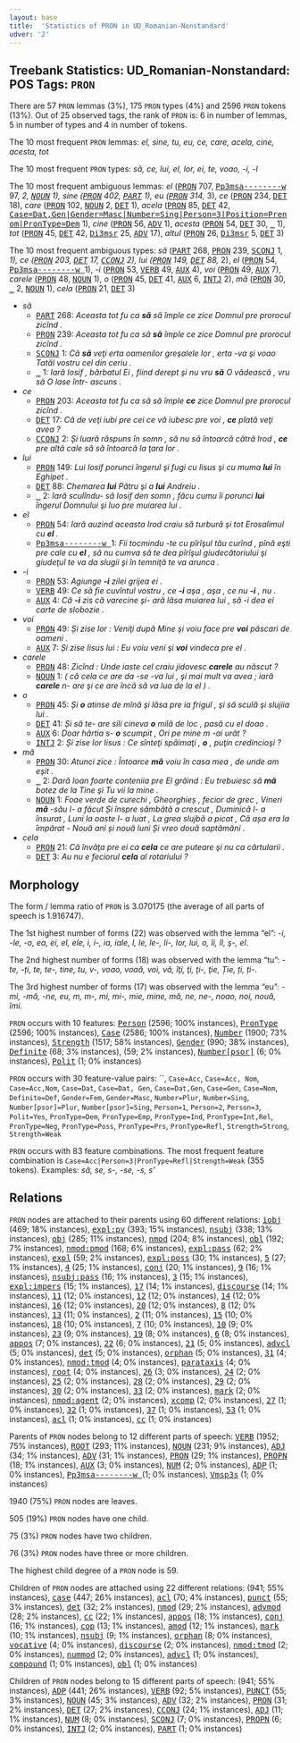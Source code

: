 ```yaml
---
layout: base
title:  'Statistics of PRON in UD_Romanian-Nonstandard'
udver: '2'
---
```


## Treebank Statistics: UD_Romanian-Nonstandard: POS Tags: `PRON`

There are 57 `PRON` lemmas (3%), 175 `PRON` types (4%) and 2596 `PRON` tokens (13%).
Out of 25 observed tags, the rank of `PRON` is: 6 in number of lemmas, 5 in number of types and 4 in number of tokens.

The 10 most frequent `PRON` lemmas: <em>el, sine, tu, eu, ce, care, acela, cine, acesta, tot</em>

The 10 most frequent `PRON` types:  <em>să, ce, lui, el, lor, ei, te, voao, -i, -l</em>

The 10 most frequent ambiguous lemmas: <em>el</em> (<tt><a href="ro_nonstandard-feat-PRON.html">PRON</a></tt> 707, <tt><a href="ro_nonstandard-pos-Pp3msa--------w .html">Pp3msa--------w </a></tt> 97, <tt><a href="ro_nonstandard-dep-_.html">_</a></tt> 2, <tt><a href="ro_nonstandard-pos-NOUN.html">NOUN</a></tt> 1), <em>sine</em> (<tt><a href="ro_nonstandard-feat-PRON.html">PRON</a></tt> 402, <tt><a href="ro_nonstandard-pos-PART.html">PART</a></tt> 1), <em>eu</em> (<tt><a href="ro_nonstandard-feat-PRON.html">PRON</a></tt> 314, <tt><a href="ro_nonstandard-dep-_.html">_</a></tt> 3), <em>ce</em> (<tt><a href="ro_nonstandard-feat-PRON.html">PRON</a></tt> 234, <tt><a href="ro_nonstandard-pos-DET.html">DET</a></tt> 18), <em>care</em> (<tt><a href="ro_nonstandard-feat-PRON.html">PRON</a></tt> 102, <tt><a href="ro_nonstandard-pos-NOUN.html">NOUN</a></tt> 2, <tt><a href="ro_nonstandard-pos-DET.html">DET</a></tt> 1), <em>acela</em> (<tt><a href="ro_nonstandard-feat-PRON.html">PRON</a></tt> 85, <tt><a href="ro_nonstandard-pos-DET.html">DET</a></tt> 42, <tt><a href="ro_nonstandard-pos-Case=Dat,Gen|Gender=Masc|Number=Sing|Person=3|Position=Prenom|PronType=Dem.html">Case=Dat,Gen|Gender=Masc|Number=Sing|Person=3|Position=Prenom|PronType=Dem</a></tt> 1), <em>cine</em> (<tt><a href="ro_nonstandard-feat-PRON.html">PRON</a></tt> 56, <tt><a href="ro_nonstandard-pos-ADV.html">ADV</a></tt> 1), <em>acesta</em> (<tt><a href="ro_nonstandard-feat-PRON.html">PRON</a></tt> 54, <tt><a href="ro_nonstandard-pos-DET.html">DET</a></tt> 30, <tt><a href="ro_nonstandard-dep-_.html">_</a></tt> 1), <em>tot</em> (<tt><a href="ro_nonstandard-feat-PRON.html">PRON</a></tt> 45, <tt><a href="ro_nonstandard-pos-DET.html">DET</a></tt> 42, <tt><a href="ro_nonstandard-pos-Di3msr.html">Di3msr</a></tt> 25, <tt><a href="ro_nonstandard-pos-ADV.html">ADV</a></tt> 17), <em>altul</em> (<tt><a href="ro_nonstandard-feat-PRON.html">PRON</a></tt> 26, <tt><a href="ro_nonstandard-pos-Di3msr.html">Di3msr</a></tt> 5, <tt><a href="ro_nonstandard-pos-DET.html">DET</a></tt> 3)

The 10 most frequent ambiguous types:  <em>să</em> (<tt><a href="ro_nonstandard-pos-PART.html">PART</a></tt> 268, <tt><a href="ro_nonstandard-feat-PRON.html">PRON</a></tt> 239, <tt><a href="ro_nonstandard-pos-SCONJ.html">SCONJ</a></tt> 1, <tt><a href="ro_nonstandard-dep-_.html">_</a></tt> 1), <em>ce</em> (<tt><a href="ro_nonstandard-feat-PRON.html">PRON</a></tt> 203, <tt><a href="ro_nonstandard-pos-DET.html">DET</a></tt> 17, <tt><a href="ro_nonstandard-pos-CCONJ.html">CCONJ</a></tt> 2), <em>lui</em> (<tt><a href="ro_nonstandard-feat-PRON.html">PRON</a></tt> 149, <tt><a href="ro_nonstandard-pos-DET.html">DET</a></tt> 88, <tt><a href="ro_nonstandard-dep-_.html">_</a></tt> 2), <em>el</em> (<tt><a href="ro_nonstandard-feat-PRON.html">PRON</a></tt> 54, <tt><a href="ro_nonstandard-pos-Pp3msa--------w .html">Pp3msa--------w </a></tt> 1), <em>-i</em> (<tt><a href="ro_nonstandard-feat-PRON.html">PRON</a></tt> 53, <tt><a href="ro_nonstandard-pos-VERB.html">VERB</a></tt> 49, <tt><a href="ro_nonstandard-feat-AUX.html">AUX</a></tt> 4), <em>voi</em> (<tt><a href="ro_nonstandard-feat-PRON.html">PRON</a></tt> 49, <tt><a href="ro_nonstandard-feat-AUX.html">AUX</a></tt> 7), <em>carele</em> (<tt><a href="ro_nonstandard-feat-PRON.html">PRON</a></tt> 48, <tt><a href="ro_nonstandard-pos-NOUN.html">NOUN</a></tt> 1), <em>o</em> (<tt><a href="ro_nonstandard-feat-PRON.html">PRON</a></tt> 45, <tt><a href="ro_nonstandard-pos-DET.html">DET</a></tt> 41, <tt><a href="ro_nonstandard-feat-AUX.html">AUX</a></tt> 6, <tt><a href="ro_nonstandard-pos-INTJ.html">INTJ</a></tt> 2), <em>mă</em> (<tt><a href="ro_nonstandard-feat-PRON.html">PRON</a></tt> 30, <tt><a href="ro_nonstandard-dep-_.html">_</a></tt> 2, <tt><a href="ro_nonstandard-pos-NOUN.html">NOUN</a></tt> 1), <em>cela</em> (<tt><a href="ro_nonstandard-feat-PRON.html">PRON</a></tt> 21, <tt><a href="ro_nonstandard-pos-DET.html">DET</a></tt> 3)


* <em>să</em>
  * <tt><a href="ro_nonstandard-pos-PART.html">PART</a></tt> 268: <em>Aceasta tot fu ca <b>să</b> să împle ce zice Domnul pre prorocul zicînd .</em>
  * <tt><a href="ro_nonstandard-feat-PRON.html">PRON</a></tt> 239: <em>Aceasta tot fu ca să <b>să</b> împle ce zice Domnul pre prorocul zicînd .</em>
  * <tt><a href="ro_nonstandard-pos-SCONJ.html">SCONJ</a></tt> 1: <em>Că <b>să</b> veţi erta oamenilor greşalele lor , erta -va şi voao Tatăl vostru cel din ceriu .</em>
  * <tt><a href="ro_nonstandard-dep-_.html">_</a></tt> 1: <em>Iară Iosif , bărbatul Ei , fiind derept şi nu vru <b>să</b> O vădească , vru să O lase într- ascuns .</em>
* <em>ce</em>
  * <tt><a href="ro_nonstandard-feat-PRON.html">PRON</a></tt> 203: <em>Aceasta tot fu ca să să împle <b>ce</b> zice Domnul pre prorocul zicînd .</em>
  * <tt><a href="ro_nonstandard-pos-DET.html">DET</a></tt> 17: <em>Că de veţi iubi pre cei ce vă iubesc pre voi , <b>ce</b> plată veţi avea ?</em>
  * <tt><a href="ro_nonstandard-pos-CCONJ.html">CCONJ</a></tt> 2: <em>Și luară răspuns în somn , să nu să întoarcă cătră Irod , <b>ce</b> pre altă cale să să întoarcă la ţara lor .</em>
* <em>lui</em>
  * <tt><a href="ro_nonstandard-feat-PRON.html">PRON</a></tt> 149: <em>Lui Iosif porunci îngerul şi fugi cu Iisus şi cu muma <b>lui</b> în Eghipet .</em>
  * <tt><a href="ro_nonstandard-pos-DET.html">DET</a></tt> 88: <em>Chemarea <b>lui</b> Pătru şi a <b>lui</b> Andreiu .</em>
  * <tt><a href="ro_nonstandard-dep-_.html">_</a></tt> 2: <em>Iară sculîndu- să Iosif den somn , făcu cumu îi porunci <b>lui</b> îngerul Domnului şi luo pre muiarea lui .</em>
* <em>el</em>
  * <tt><a href="ro_nonstandard-feat-PRON.html">PRON</a></tt> 54: <em>Iară auzind aceasta Irod craiu să turbură şi tot Erosalimul cu <b>el</b> .</em>
  * <tt><a href="ro_nonstandard-pos-Pp3msa--------w .html">Pp3msa--------w </a></tt> 1: <em>Fii tocmindu -te cu pîrîşul tău curînd , pînă eşti pre cale cu <b>el</b> , să nu cumva să te dea pîrîşul giudecătoriului şi giudeţul te va da slugii şi în temniţă te va arunca .</em>
* <em>-i</em>
  * <tt><a href="ro_nonstandard-feat-PRON.html">PRON</a></tt> 53: <em>Agiunge <b>-i</b> zilei grijea ei .</em>
  * <tt><a href="ro_nonstandard-pos-VERB.html">VERB</a></tt> 49: <em>Ce să fie cuvîntul vostru , ce <b>-i</b> aşa , aşa , ce nu <b>-i</b> , nu .</em>
  * <tt><a href="ro_nonstandard-feat-AUX.html">AUX</a></tt> 4: <em>Că <b>-i</b> zis că varecine şi- ară lăsa muiarea lui , să -i dea ei carte de slobozie .</em>
* <em>voi</em>
  * <tt><a href="ro_nonstandard-feat-PRON.html">PRON</a></tt> 49: <em>Și zise lor : Veniţi după Mine şi voiu face pre <b>voi</b> păscari de oameni .</em>
  * <tt><a href="ro_nonstandard-feat-AUX.html">AUX</a></tt> 7: <em>Și zise Iisus lui : Eu voiu veni şi <b>voi</b> vindeca pre el .</em>
* <em>carele</em>
  * <tt><a href="ro_nonstandard-feat-PRON.html">PRON</a></tt> 48: <em>Zicînd : Unde iaste cel craiu jidovesc <b>carele</b> au născut ?</em>
  * <tt><a href="ro_nonstandard-pos-NOUN.html">NOUN</a></tt> 1: <em>( că cela ce are da -se -va lui , şi mai mult va avea ; iară <b>carele</b> n- are şi ce are încă să va lua de la el ) .</em>
* <em>o</em>
  * <tt><a href="ro_nonstandard-feat-PRON.html">PRON</a></tt> 45: <em>Și <b>o</b> atinse de mînă şi lăsa pre ia frigul , şi să sculă şi slujiia lui .</em>
  * <tt><a href="ro_nonstandard-pos-DET.html">DET</a></tt> 41: <em>Și să te- are sili cineva <b>o</b> milă de loc , pasă cu el doao .</em>
  * <tt><a href="ro_nonstandard-feat-AUX.html">AUX</a></tt> 6: <em>Doar hârtia s- <b>o</b> scumpit , Ori pe mine m -ai urât ?</em>
  * <tt><a href="ro_nonstandard-pos-INTJ.html">INTJ</a></tt> 2: <em>Și zise lor Iisus : Ce sînteţi spăimaţi , <b>o</b> , puţin credincioşi ?</em>
* <em>mă</em>
  * <tt><a href="ro_nonstandard-feat-PRON.html">PRON</a></tt> 30: <em>Atunci zice : Întoarce <b>mă</b> voiu în casa mea , de unde am eşit .</em>
  * <tt><a href="ro_nonstandard-dep-_.html">_</a></tt> 2: <em>Dară Ioan foarte conteniia pre El grăind : Eu trebuiesc să <b>mă</b> botez de la Tine şi Tu vii la mine .</em>
  * <tt><a href="ro_nonstandard-pos-NOUN.html">NOUN</a></tt> 1: <em>Foae verde de curechi , Gheorghieș , fecior de grec , Vineri <b>mă</b> -său l- a făcut Și înspre sâmbătă a crescut , Duminică l- a însurat , Luni la oaste l- a luat , La grea slujbă a picat , Că așa era la împărat - Nouă ani și nouă luni Și vreo două saptămâni .</em>
* <em>cela</em>
  * <tt><a href="ro_nonstandard-feat-PRON.html">PRON</a></tt> 21: <em>Că învăţa pre ei ca <b>cela</b> ce are puteare şi nu ca cărtularii .</em>
  * <tt><a href="ro_nonstandard-pos-DET.html">DET</a></tt> 3: <em>Au nu e feciorul <b>cela</b> al rotariului ?</em>

## Morphology

The form / lemma ratio of `PRON` is 3.070175 (the average of all parts of speech is 1.916747).

The 1st highest number of forms (22) was observed with the lemma “el”: <em>-i, -le, -o, ea, ei, el, ele, i, i-, ia, iale, l, le, le-, li-, lor, lui, o, îi, îl, ş-, еl</em>.

The 2nd highest number of forms (18) was observed with the lemma “tu”: <em>-te, -ți, te, te-, tine, tu, v-, voao, voaă, voi, vă, îţi, ţi, ţi-, ţie, Ție, ți, ți-</em>.

The 3rd highest number of forms (17) was observed with the lemma “eu”: <em>-mi, -mă, -ne, eu, m, m-, mi, mi-, mie, mine, mă, ne, ne-, noao, noi, nouă, îmi</em>.

`PRON` occurs with 10 features: <tt><a href="ro_nonstandard-feat-Person.html">Person</a></tt> (2596; 100% instances), <tt><a href="ro_nonstandard-feat-PronType.html">PronType</a></tt> (2596; 100% instances), <tt><a href="ro_nonstandard-feat-Case.html">Case</a></tt> (2586; 100% instances), <tt><a href="ro_nonstandard-feat-Number.html">Number</a></tt> (1900; 73% instances), <tt><a href="ro_nonstandard-feat-Strength.html">Strength</a></tt> (1517; 58% instances), <tt><a href="ro_nonstandard-feat-Gender.html">Gender</a></tt> (990; 38% instances), <tt><a href="ro_nonstandard-feat-Definite.html">Definite</a></tt> (68; 3% instances), <tt><a href="ro_nonstandard-feat-.html"></a></tt> (59; 2% instances), <tt><a href="ro_nonstandard-feat-Number-psor.html">Number[psor]</a></tt> (6; 0% instances), <tt><a href="ro_nonstandard-feat-Polit.html">Polit</a></tt> (1; 0% instances)

`PRON` occurs with 30 feature-value pairs: ``, `Case=Acc`, `Case=Acc, Nom`, `Case=Acc,Nom`, `Case=Dat`, `Case=Dat, Gen`, `Case=Dat,Gen`, `Case=Gen`, `Case=Nom`, `Definite=Def`, `Gender=Fem`, `Gender=Masc`, `Number=Plur`, `Number=Sing`, `Number[psor]=Plur`, `Number[psor]=Sing`, `Person=1`, `Person=2`, `Person=3`, `Polit=Yes`, `PronType=Dem`, `PronType=Emp`, `PronType=Ind`, `PronType=Int,Rel`, `PronType=Neg`, `PronType=Poss`, `PronType=Prs`, `PronType=Refl`, `Strength=Strong`, `Strength=Weak`

`PRON` occurs with 83 feature combinations.
The most frequent feature combination is `Case=Acc|Person=3|PronType=Refl|Strength=Weak` (355 tokens).
Examples: <em>să, se, s-, -se, -s, s’</em>


## Relations

`PRON` nodes are attached to their parents using 60 different relations: <tt><a href="ro_nonstandard-dep-iobj.html">iobj</a></tt> (469; 18% instances), <tt><a href="ro_nonstandard-dep-expl-pv.html">expl:pv</a></tt> (393; 15% instances), <tt><a href="ro_nonstandard-dep-nsubj.html">nsubj</a></tt> (338; 13% instances), <tt><a href="ro_nonstandard-dep-obj.html">obj</a></tt> (285; 11% instances), <tt><a href="ro_nonstandard-dep-nmod.html">nmod</a></tt> (204; 8% instances), <tt><a href="ro_nonstandard-dep-obl.html">obl</a></tt> (192; 7% instances), <tt><a href="ro_nonstandard-dep-nmod-pmod.html">nmod:pmod</a></tt> (168; 6% instances), <tt><a href="ro_nonstandard-dep-expl-pass.html">expl:pass</a></tt> (62; 2% instances), <tt><a href="ro_nonstandard-dep-expl.html">expl</a></tt> (59; 2% instances), <tt><a href="ro_nonstandard-dep-expl-poss.html">expl:poss</a></tt> (30; 1% instances), <tt><a href="ro_nonstandard-dep-5.html">5</a></tt> (27; 1% instances), <tt><a href="ro_nonstandard-dep-4.html">4</a></tt> (25; 1% instances), <tt><a href="ro_nonstandard-dep-conj.html">conj</a></tt> (20; 1% instances), <tt><a href="ro_nonstandard-dep-9.html">9</a></tt> (16; 1% instances), <tt><a href="ro_nonstandard-dep-nsubj-pass.html">nsubj:pass</a></tt> (16; 1% instances), <tt><a href="ro_nonstandard-dep-3.html">3</a></tt> (15; 1% instances), <tt><a href="ro_nonstandard-dep-expl-impers.html">expl:impers</a></tt> (15; 1% instances), <tt><a href="ro_nonstandard-dep-17.html">17</a></tt> (14; 1% instances), <tt><a href="ro_nonstandard-dep-discourse.html">discourse</a></tt> (14; 1% instances), <tt><a href="ro_nonstandard-dep-11.html">11</a></tt> (12; 0% instances), <tt><a href="ro_nonstandard-dep-12.html">12</a></tt> (12; 0% instances), <tt><a href="ro_nonstandard-dep-14.html">14</a></tt> (12; 0% instances), <tt><a href="ro_nonstandard-dep-16.html">16</a></tt> (12; 0% instances), <tt><a href="ro_nonstandard-dep-20.html">20</a></tt> (12; 0% instances), <tt><a href="ro_nonstandard-dep-8.html">8</a></tt> (12; 0% instances), <tt><a href="ro_nonstandard-dep-13.html">13</a></tt> (11; 0% instances), <tt><a href="ro_nonstandard-dep-2.html">2</a></tt> (11; 0% instances), <tt><a href="ro_nonstandard-dep-15.html">15</a></tt> (10; 0% instances), <tt><a href="ro_nonstandard-dep-18.html">18</a></tt> (10; 0% instances), <tt><a href="ro_nonstandard-dep-7.html">7</a></tt> (10; 0% instances), <tt><a href="ro_nonstandard-dep-10.html">10</a></tt> (9; 0% instances), <tt><a href="ro_nonstandard-dep-23.html">23</a></tt> (9; 0% instances), <tt><a href="ro_nonstandard-dep-19.html">19</a></tt> (8; 0% instances), <tt><a href="ro_nonstandard-dep-6.html">6</a></tt> (8; 0% instances), <tt><a href="ro_nonstandard-dep-appos.html">appos</a></tt> (7; 0% instances), <tt><a href="ro_nonstandard-dep-22.html">22</a></tt> (6; 0% instances), <tt><a href="ro_nonstandard-dep-21.html">21</a></tt> (5; 0% instances), <tt><a href="ro_nonstandard-dep-advcl.html">advcl</a></tt> (5; 0% instances), <tt><a href="ro_nonstandard-dep-det.html">det</a></tt> (5; 0% instances), <tt><a href="ro_nonstandard-dep-orphan.html">orphan</a></tt> (5; 0% instances), <tt><a href="ro_nonstandard-dep-31.html">31</a></tt> (4; 0% instances), <tt><a href="ro_nonstandard-dep-nmod-tmod.html">nmod:tmod</a></tt> (4; 0% instances), <tt><a href="ro_nonstandard-dep-parataxis.html">parataxis</a></tt> (4; 0% instances), <tt><a href="ro_nonstandard-dep-root.html">root</a></tt> (4; 0% instances), <tt><a href="ro_nonstandard-dep-26.html">26</a></tt> (3; 0% instances), <tt><a href="ro_nonstandard-dep-24.html">24</a></tt> (2; 0% instances), <tt><a href="ro_nonstandard-dep-25.html">25</a></tt> (2; 0% instances), <tt><a href="ro_nonstandard-dep-28.html">28</a></tt> (2; 0% instances), <tt><a href="ro_nonstandard-dep-29.html">29</a></tt> (2; 0% instances), <tt><a href="ro_nonstandard-dep-30.html">30</a></tt> (2; 0% instances), <tt><a href="ro_nonstandard-dep-33.html">33</a></tt> (2; 0% instances), <tt><a href="ro_nonstandard-dep-mark.html">mark</a></tt> (2; 0% instances), <tt><a href="ro_nonstandard-dep-nmod-agent.html">nmod:agent</a></tt> (2; 0% instances), <tt><a href="ro_nonstandard-dep-xcomp.html">xcomp</a></tt> (2; 0% instances), <tt><a href="ro_nonstandard-dep-27.html">27</a></tt> (1; 0% instances), <tt><a href="ro_nonstandard-dep-32.html">32</a></tt> (1; 0% instances), <tt><a href="ro_nonstandard-dep-37.html">37</a></tt> (1; 0% instances), <tt><a href="ro_nonstandard-dep-53.html">53</a></tt> (1; 0% instances), <tt><a href="ro_nonstandard-dep-acl.html">acl</a></tt> (1; 0% instances), <tt><a href="ro_nonstandard-dep-cc.html">cc</a></tt> (1; 0% instances)

Parents of `PRON` nodes belong to 12 different parts of speech: <tt><a href="ro_nonstandard-pos-VERB.html">VERB</a></tt> (1952; 75% instances), <tt><a href="ro_nonstandard-dep-ROOT.html">ROOT</a></tt> (293; 11% instances), <tt><a href="ro_nonstandard-pos-NOUN.html">NOUN</a></tt> (231; 9% instances), <tt><a href="ro_nonstandard-pos-ADJ.html">ADJ</a></tt> (34; 1% instances), <tt><a href="ro_nonstandard-pos-ADV.html">ADV</a></tt> (31; 1% instances), <tt><a href="ro_nonstandard-feat-PRON.html">PRON</a></tt> (29; 1% instances), <tt><a href="ro_nonstandard-pos-PROPN.html">PROPN</a></tt> (18; 1% instances), <tt><a href="ro_nonstandard-feat-AUX.html">AUX</a></tt> (3; 0% instances), <tt><a href="ro_nonstandard-pos-NUM.html">NUM</a></tt> (2; 0% instances), <tt><a href="ro_nonstandard-pos-ADP.html">ADP</a></tt> (1; 0% instances), <tt><a href="ro_nonstandard-pos-Pp3msa--------w .html">Pp3msa--------w </a></tt> (1; 0% instances), <tt><a href="ro_nonstandard-pos-Vmsp3s.html">Vmsp3s</a></tt> (1; 0% instances)

1940 (75%) `PRON` nodes are leaves.

505 (19%) `PRON` nodes have one child.

75 (3%) `PRON` nodes have two children.

76 (3%) `PRON` nodes have three or more children.

The highest child degree of a `PRON` node is 59.

Children of `PRON` nodes are attached using 22 different relations: <tt><a href="ro_nonstandard-feat-.html"></a></tt> (941; 55% instances), <tt><a href="ro_nonstandard-dep-case.html">case</a></tt> (447; 26% instances), <tt><a href="ro_nonstandard-dep-acl.html">acl</a></tt> (70; 4% instances), <tt><a href="ro_nonstandard-dep-punct.html">punct</a></tt> (55; 3% instances), <tt><a href="ro_nonstandard-dep-det.html">det</a></tt> (32; 2% instances), <tt><a href="ro_nonstandard-dep-nmod.html">nmod</a></tt> (29; 2% instances), <tt><a href="ro_nonstandard-dep-advmod.html">advmod</a></tt> (28; 2% instances), <tt><a href="ro_nonstandard-dep-cc.html">cc</a></tt> (22; 1% instances), <tt><a href="ro_nonstandard-dep-appos.html">appos</a></tt> (18; 1% instances), <tt><a href="ro_nonstandard-dep-conj.html">conj</a></tt> (16; 1% instances), <tt><a href="ro_nonstandard-dep-cop.html">cop</a></tt> (13; 1% instances), <tt><a href="ro_nonstandard-dep-amod.html">amod</a></tt> (12; 1% instances), <tt><a href="ro_nonstandard-dep-mark.html">mark</a></tt> (10; 1% instances), <tt><a href="ro_nonstandard-dep-nsubj.html">nsubj</a></tt> (9; 1% instances), <tt><a href="ro_nonstandard-dep-orphan.html">orphan</a></tt> (8; 0% instances), <tt><a href="ro_nonstandard-dep-vocative.html">vocative</a></tt> (4; 0% instances), <tt><a href="ro_nonstandard-dep-discourse.html">discourse</a></tt> (2; 0% instances), <tt><a href="ro_nonstandard-dep-nmod-tmod.html">nmod:tmod</a></tt> (2; 0% instances), <tt><a href="ro_nonstandard-dep-nummod.html">nummod</a></tt> (2; 0% instances), <tt><a href="ro_nonstandard-dep-advcl.html">advcl</a></tt> (1; 0% instances), <tt><a href="ro_nonstandard-dep-compound.html">compound</a></tt> (1; 0% instances), <tt><a href="ro_nonstandard-dep-obl.html">obl</a></tt> (1; 0% instances)

Children of `PRON` nodes belong to 15 different parts of speech: <tt><a href="ro_nonstandard-feat-.html"></a></tt> (941; 55% instances), <tt><a href="ro_nonstandard-pos-ADP.html">ADP</a></tt> (441; 26% instances), <tt><a href="ro_nonstandard-pos-VERB.html">VERB</a></tt> (92; 5% instances), <tt><a href="ro_nonstandard-pos-PUNCT.html">PUNCT</a></tt> (55; 3% instances), <tt><a href="ro_nonstandard-pos-NOUN.html">NOUN</a></tt> (45; 3% instances), <tt><a href="ro_nonstandard-pos-ADV.html">ADV</a></tt> (32; 2% instances), <tt><a href="ro_nonstandard-feat-PRON.html">PRON</a></tt> (31; 2% instances), <tt><a href="ro_nonstandard-pos-DET.html">DET</a></tt> (27; 2% instances), <tt><a href="ro_nonstandard-pos-CCONJ.html">CCONJ</a></tt> (24; 1% instances), <tt><a href="ro_nonstandard-pos-ADJ.html">ADJ</a></tt> (11; 1% instances), <tt><a href="ro_nonstandard-pos-NUM.html">NUM</a></tt> (8; 0% instances), <tt><a href="ro_nonstandard-pos-SCONJ.html">SCONJ</a></tt> (7; 0% instances), <tt><a href="ro_nonstandard-pos-PROPN.html">PROPN</a></tt> (6; 0% instances), <tt><a href="ro_nonstandard-pos-INTJ.html">INTJ</a></tt> (2; 0% instances), <tt><a href="ro_nonstandard-pos-PART.html">PART</a></tt> (1; 0% instances)

